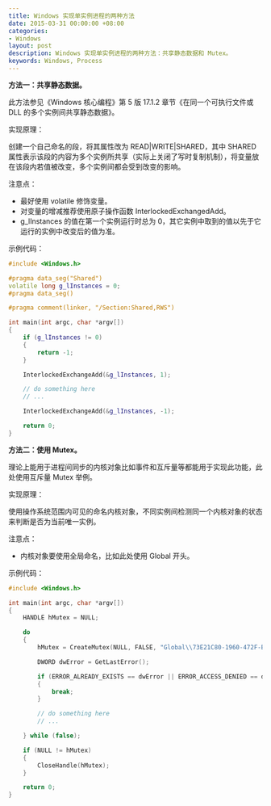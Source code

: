 ```yaml
---
title: Windows 实现单实例进程的两种方法
date: 2015-03-31 00:00:00 +08:00
categories:
- Windows
layout: post
description: Windows 实现单实例进程的两种方法：共享静态数据和 Mutex。
keywords: Windows, Process
---
```


**方法一：共享静态数据。**

此方法参见《Windows 核心编程》第 5 版 17.1.2 章节《在同一个可执行文件或 DLL 的多个实例间共享静态数据》。

实现原理：

创建一个自己命名的段，将其属性改为 READ\|WRITE\|SHARED，其中 SHARED 属性表示该段的内容为多个实例所共享（实际上关闭了写时复制机制），将变量放在该段内若值被改变，多个实例间都会受到改变的影响。

注意点：

* 最好使用 volatile 修饰变量。
* 对变量的增减推荐使用原子操作函数 InterlockedExchangedAdd。
* g\_lInstances 的值在第一个实例运行时总为 0，其它实例中取到的值以先于它运行的实例中改变后的值为准。

示例代码：

```cpp
#include <Windows.h>

#pragma data_seg("Shared")
volatile long g_lInstances = 0;
#pragma data_seg()

#pragma comment(linker, "/Section:Shared,RWS")

int main(int argc, char *argv[])
{
    if (g_lInstances != 0)
    {
        return -1;
    }

    InterlockedExchangeAdd(&g_lInstances, 1);

    // do something here
    // ...

    InterlockedExchangeAdd(&g_lInstances, -1);

    return 0;
}
```

**方法二：使用 Mutex。**

理论上能用于进程间同步的内核对象比如事件和互斥量等都能用于实现此功能，此处使用互斥量 Mutex 举例。

实现原理：

使用操作系统范围内可见的命名内核对象，不同实例间检测同一个内核对象的状态来判断是否为当前唯一实例。

注意点：

* 内核对象要使用全局命名，比如此处使用 Global 开头。

示例代码：

```cpp
#include <Windows.h>

int main(int argc, char *argv[])
{
    HANDLE hMutex = NULL;

    do
    {
        hMutex = CreateMutex(NULL, FALSE, "Global\\73E21C80-1960-472F-BF0B-3EE7CC7AF17E");

        DWORD dwError = GetLastError();

        if (ERROR_ALREADY_EXISTS == dwError || ERROR_ACCESS_DENIED == dwError)
        {
            break;
        }

        // do something here
        // ...

    } while (false);

    if (NULL != hMutex)
    {
        CloseHandle(hMutex);
    }

    return 0;
}
```
